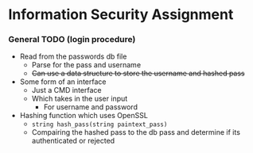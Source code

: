 # Information Security Assignment

### General TODO (login procedure)
- Read from the passwords db file
  - Parse for the pass and username
  - ~~Can use a data structure to store the username and hashed pass~~
- Some form of an interface
  - Just a CMD interface
  - Which takes in the user input
    - For username and password
- Hashing function which uses OpenSSL
  - ```string hash_pass(string paintext_pass)```
  - Compairing the hashed pass to the db pass and determine if its authenticated or rejected
